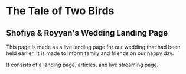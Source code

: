 # The Tale of Two Birds
## Shofiya & Royyan's Wedding Landing Page

This page is made as a live landing page for our wedding that had been held earlier.
It is made to inform family and friends on our happy day.

It consists of a landing page, articles, and live streaming page.